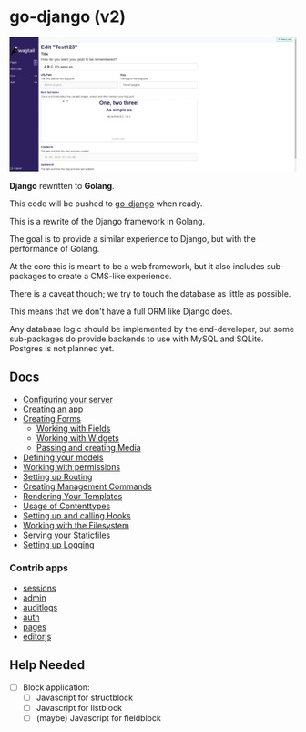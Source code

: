 # go-django (v2)

![1719351174099](.github/image/README/1719351174099.png)

**Django** rewritten to **Golang**.

This code will be pushed to [go-django](https://github.com/Nigel2392/go-django) when ready.

This is a rewrite of the Django framework in Golang.

The goal is to provide a similar experience to Django, but with the performance of Golang.

At the core this is meant to be a web framework, but it also includes sub-packages to create a CMS-like experience.

There is a caveat though; we try to touch the database as little as possible.

This means that we don't have a full ORM like Django does.

Any database logic should be implemented by the end-developer, but some sub-packages do provide backends to use with MySQL and SQLite. Postgres is not planned yet.

## Docs

- [Configuring your server](./docs/configuring.md)
- [Creating an app](./docs/apps.md)
- [Creating Forms](./docs/forms/forms.md)
  - [Working with Fields](./docs/forms/fields.md)
  - [Working with Widgets](./docs/forms/widgets.md)
  - [Passing and creating Media](./docs/forms/media.md)
- [Defining your models](./docs/attrs.md)
- [Working with permissions](./docs/permissions.md)
- [Setting up Routing](./docs/routing.md)
- [Creating Management Commands](./docs/commands.md)
- [Rendering Your Templates](./docs/rendering.md)
- [Usage of Contenttypes](./docs/contenttypes.md)
- [Setting up and calling Hooks](./docs/hooks.md)
- [Working with the Filesystem](./docs/filesystem.md)
- [Serving your Staticfiles](./docs/staticfiles.md)
- [Setting up Logging](./docs/logging.md)

### Contrib apps

- [sessions](./docs/apps/sessions.md)
- [admin](./docs/apps/admin)
- [auditlogs](./docs/apps/auditlogs.md)
- [auth](./docs/apps/auth)
- [pages](./docs/apps/pages)
- [editorjs](./docs/apps/editor.md)

## Help Needed

- [ ] Block application:
  - [ ] Javascript for structblock
  - [ ] Javascript for listblock
  - [ ] (maybe) Javascript for fieldblock
